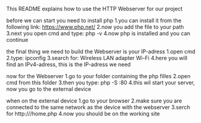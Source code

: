 This README explains how to use the HTTP Webserver for our project

before we can start you need to install php
1.you can install it from the following link: https://www.php.net/ 
2.now you add the file to your path
3.next you open cmd and type: php -v
4.now php is installed and you can continue

the final thing we need to build the Webserver is your IP-adress
1.open cmd
2.type: ipconfig
3.search for: Wireless LAN adapter Wi-Fi
4.here you will find an IPv4-adress, this is the IP-adress we need

now for the Webserver
1.go to your folder containing the php filles
2.open cmd from this folder
3.then you type: php -S <your IP-adress>:80
4.this wil start your server, now you go to the external device

when on the external device
1.go to your browser
2.make sure you are connected to the same network as the device with the webserver
3.serch for http://<your IP-adress>/home.php
4.now you should be on the working site
